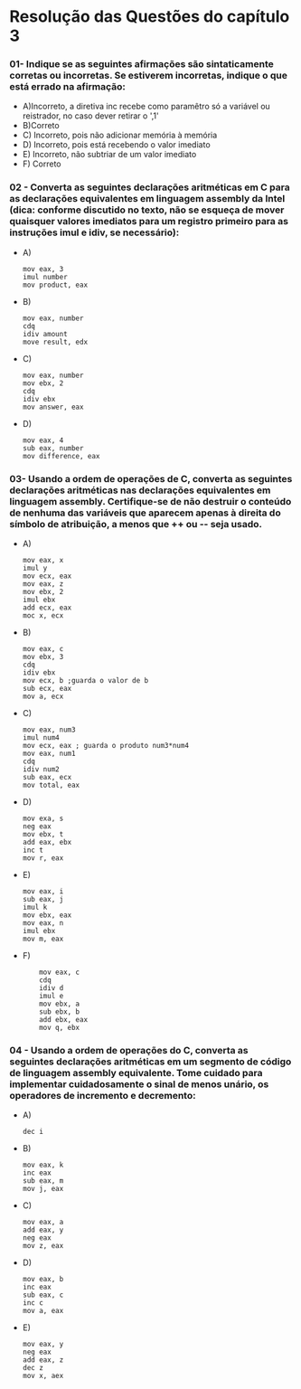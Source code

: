 # Resolução das Questões do capítulo 3

### 01- Indique se as seguintes afirmações são sintaticamente corretas ou incorretas. Se estiverem incorretas, indique o que está errado na afirmação:
- A)Incorreto, a diretiva inc recebe como paramêtro só a variável ou reistrador, no caso dever retirar o ',1'
- B)Correto
- C) Incorreto, pois não adicionar memória à memória
- D) Incorreto, pois está recebendo o valor imediato
- E) Incorreto, não subtriar de um valor imediato
- F) Correto

### 02 - Converta as seguintes declarações aritméticas em C para as declarações equivalentes em linguagem assembly da Intel (dica: conforme discutido no texto, não se esqueça de mover quaisquer valores imediatos para um registro primeiro para as instruções imul e idiv, se necessário):
- A) 
    ```assembly
    mov eax, 3
    imul number
    mov product, eax
    ```
- B)
    ```assembly
    mov eax, number
    cdq
    idiv amount
    move result, edx
    ```
- C)
    ```assembly
    mov eax, number
    mov ebx, 2
    cdq
    idiv ebx
    mov answer, eax
    ```
- D)
    ```assembly
    mov eax, 4
    sub eax, number
    mov difference, eax
    ```

### 03- Usando a ordem de operações de C, converta as seguintes declarações aritméticas nas declarações equivalentes em linguagem assembly. Certifique-se de não destruir o conteúdo de nenhuma das variáveis que aparecem apenas à direita do símbolo de atribuição, a menos que ++ ou -- seja usado.
- A) 
    ```assembly
    mov eax, x
    imul y
    mov ecx, eax
    mov eax, z
    mov ebx, 2
    imul ebx
    add ecx, eax
    moc x, ecx
    ```
- B)
    ```assembly
    mov eax, c
    mov ebx, 3
    cdq
    idiv ebx
    mov ecx, b ;guarda o valor de b
    sub ecx, eax
    mov a, ecx
    ```
- C) 
    ```assembly
    mov eax, num3
    imul num4
    mov ecx, eax ; guarda o produto num3*num4
    mov eax, num1
    cdq
    idiv num2
    sub eax, ecx
    mov total, eax
    ```
- D) 
    ```assembly
    mov exa, s
    neg eax
    mov ebx, t
    add eax, ebx
    inc t
    mov r, eax
    ```

- E)
    ```assembly
    mov eax, i
    sub eax, j
    imul k
    mov ebx, eax
    mov eax, n
    imul ebx
    mov m, eax
    ```
- F)
    ```assembly
        mov eax, c
        cdq
        idiv d
        imul e
        mov ebx, a
        sub ebx, b
        add ebx, eax
        mov q, ebx
    ```

### 04 - Usando a ordem de operações do C, converta as seguintes declarações aritméticas em um segmento de código de linguagem assembly equivalente. Tome cuidado para implementar cuidadosamente o sinal de menos unário, os operadores de incremento e decremento: 
- A)
    ```assembly
    dec i
    ```
- B)
    ```assembly
    mov eax, k
    inc eax
    sub eax, m
    mov j, eax
    ```
- C)
    ```assembly
    mov eax, a
    add eax, y
    neg eax
    mov z, eax
    ```
- D)
    ```assembly
    mov eax, b
    inc eax
    sub eax, c
    inc c
    mov a, eax
    ```
- E)
    ```assembly
    mov eax, y
    neg eax
    add eax, z
    dec z
    mov x, aex
    ```